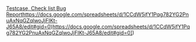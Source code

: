 [Testcase, Check list,Bug Report](#[[some-title-1](https://docs.google.com/spreadsheets/d/1CCdW5jfY1Pqg782YG2PnuAxNqGZqlwoJjFIKt-J65A8/edit#gid=0)https://docs.google.com/spreadsheets/d/1CCdW5jfY1Pqg782YG2PnuAxNqGZqlwoJjFIKt-J65A8/edit#gid=0)https://docs.google.com/spreadsheets/d/1CCdW5jfY1Pqg782YG2PnuAxNqGZqlwoJjFIKt-J65A8/edit#gid=0)https://docs.google.com/spreadsheets/d/1CCdW5jfY1Pqg782YG2PnuAxNqGZqlwoJjFIKt-J65A8/edit#gid=0])
